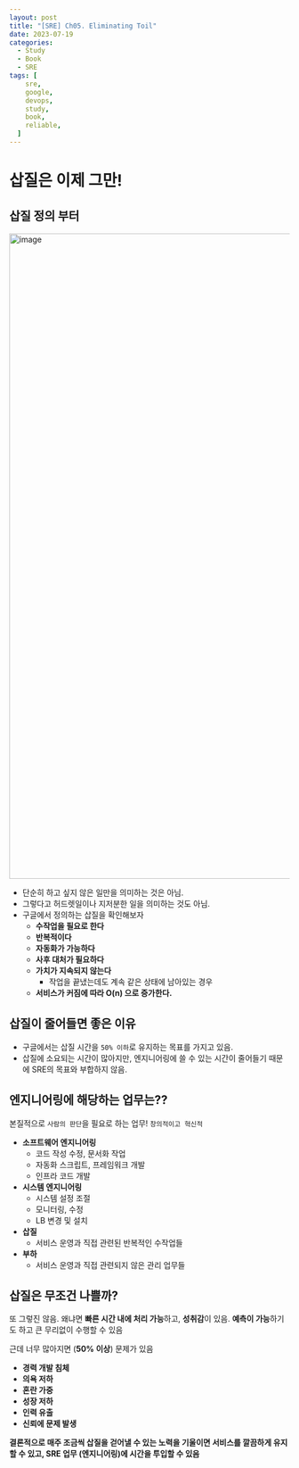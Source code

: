 ```yaml
---
layout: post
title: "[SRE] Ch05. Eliminating Toil"
date: 2023-07-19
categories:
  - Study
  - Book
  - SRE
tags: [
    sre,
    google,
    devops,
    study,
    book,
    reliable,
  ]
---
```

# 삽질은 이제 그만!

## 삽질 정의 부터

<img width="1157" alt="image" src="https://github.com/hhhyunwoo/hhhyunwoo/assets/37402136/a12a7eff-17b1-4dd3-bbc0-9fd90d0deb4e">

- 단순히 하고 싶지 않은 일만을 의미하는 것은 아님.
- 그렇다고 허드렛일이나 지저분한 일을 의미하는 것도 아님.
- 구글에서 정의하는 삽질을 확인해보자
    - **수작업을 필요로 한다**
    - **반복적이다**
    - **자동화가 가능하다**
    - **사후 대처가 필요하다**
    - **가치가 지속되지 않는다**
        - 작업을 끝냈는데도 계속 같은 상태에 남아있는 경우
    - **서비스가 커짐에 따라 O(n) 으로 증가한다.**

## 삽질이 줄어들면 좋은 이유

- 구글에서는 삽질 시간을 `50% 이하`로 유지하는 목표를 가지고 있음.
- 삽질에 소요되는 시간이 많아지만, 엔지니어링에 쓸 수 있는 시간이 줄어들기 때문에 SRE의 목표와 부합하지 않음.

## 엔지니어링에 해당하는 업무는??

본질적으로 `사람의 판단`을 필요로 하는 업무!  `창의적이고 혁신적`

- **소프트웨어 엔지니어링**
    - 코드 작성 수정, 문서화 작업
    - 자동화 스크립트, 프레임워크 개발
    - 인프라 코드 개발
- **시스템 엔지니어링**
    - 시스템 설정 조절
    - 모니터링, 수정
    - LB 변경 및 설치
- **삽질**
    - 서비스 운영과 직접 관련된 반복적인 수작업들
- **부하**
    - 서비스 운영과 직접 관련되지 않은 관리 업무들

## 삽질은 무조건 나쁠까?

또 그렇진 않음. 왜냐면 **빠른 시간 내에 처리 가능**하고, **성취감**이 있음. **예측이 가능**하기도 하고 큰 무리없이 수행할 수 있음

근데 너무 많아지면 (**50% 이상**) 문제가 있음

- **경력 개발 침체**
- **의욕 저하**
- **혼란 가중**
- **성장 저하**
- **인력 유출**
- **신뢰에 문제 발생**

**결론적으로 매주 조금씩 삽질을 걷어낼 수 있는 노력을 기울이면 서비스를 깔끔하게 유지할 수 있고, SRE 업무 (엔지니어링)에 시간을 투입할 수 있음**